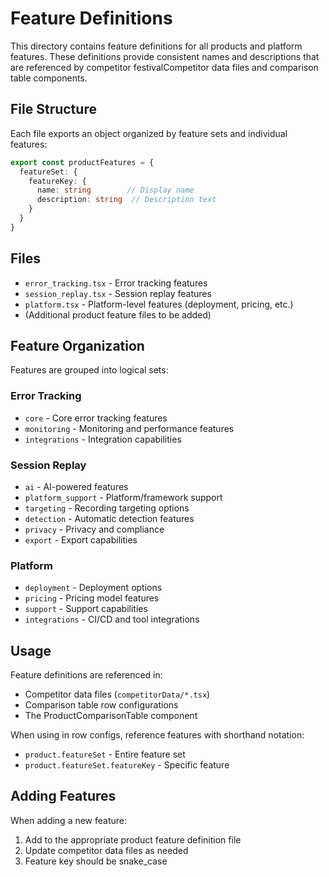 # Feature Definitions

This directory contains feature definitions for all products and platform features. These definitions provide consistent names and descriptions that are referenced by competitor festivalCompetitor data files and comparison table components.

## File Structure

Each file exports an object organized by feature sets and individual features:

```typescript
export const productFeatures = {
  featureSet: {
    featureKey: {
      name: string        // Display name
      description: string  // Description text
    }
  }
}
```

## Files

-   `error_tracking.tsx` - Error tracking features
-   `session_replay.tsx` - Session replay features
-   `platform.tsx` - Platform-level features (deployment, pricing, etc.)
-   (Additional product feature files to be added)

## Feature Organization

Features are grouped into logical sets:

### Error Tracking

-   `core` - Core error tracking features
-   `monitoring` - Monitoring and performance features
-   `integrations` - Integration capabilities

### Session Replay

-   `ai` - AI-powered features
-   `platform_support` - Platform/framework support
-   `targeting` - Recording targeting options
-   `detection` - Automatic detection features
-   `privacy` - Privacy and compliance
-   `export` - Export capabilities

### Platform

-   `deployment` - Deployment options
-   `pricing` - Pricing model features
-   `support` - Support capabilities
-   `integrations` - CI/CD and tool integrations

## Usage

Feature definitions are referenced in:

-   Competitor data files (`competitorData/*.tsx`)
-   Comparison table row configurations
-   The ProductComparisonTable component

When using in row configs, reference features with shorthand notation:

-   `product.featureSet` - Entire feature set
-   `product.featureSet.featureKey` - Specific feature

## Adding Features

When adding a new feature:

1. Add to the appropriate product feature definition file
2. Update competitor data files as needed
3. Feature key should be snake_case
